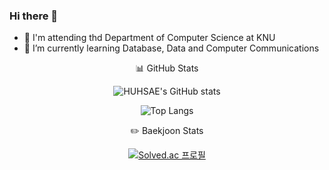 ### Hi there 👋
  - 🧐 I'm attending thd Department of Computer Science at KNU
  - 🌱 I’m currently learning Database, Data and Computer Communications
<!--
**HUHSAE/HUHSAE** is a ✨ _special_ ✨ repository because its `README.md` (this file) appears on your GitHub profile.

Here are some ideas to get you started:

- 🔭 I’m currently working on ...
- 🌱 I’m currently learning ...
- 👯 I’m looking to collaborate on ...
- 🤔 I’m looking for help with ...
- 💬 Ask me about ...
- 📫 How to reach me: ...
- 😄 Pronouns: ...
- ⚡ Fun fact: ...
-->

<div align = center>
  📊 GitHub Stats
  
  ![HUHSAE's GitHub stats](https://github-readme-stats.vercel.app/api?username=HUHSAE&show_icons=true&theme=nightowl)
  
  ![Top Langs](https://github-readme-stats.vercel.app/api/top-langs/?username=HUHSAE&layout=compact&theme=nightowl)
  
  ✏️ Baekjoon Stats
  
  [![Solved.ac 프로필](http://mazassumnida.wtf/api/v2/generate_badge?boj=dragonsd)](https://solved.ac/dragonsd)
  
</div>
  
 
